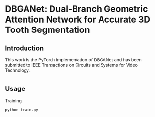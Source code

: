 # DBGANet: Dual-Branch Geometric Attention Network for Accurate 3D Tooth Segmentation

## Introduction
This work is the PyTorch implementation of DBGANet and has been submitted to IEEE Transactions on Circuits and Systems for Video Technology.

#

## Usage
Training

```shell
python train.py
```
